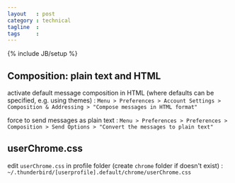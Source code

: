 ```yaml
---
layout   : post
category : technical
tagline  : 
tags     : 
---
```

{% include JB/setup %}

## Composition: plain text and HTML

activate default message composition in HTML (where defaults can be specified, e.g. using themes)
:   `Menu > Preferences > Account Settings > Composition & Addressing > "Compose messages in HTML format"`

force to send messages as plain text
:   `Menu > Preferences > Preferences > Composition > Send Options > "Convert the messages to plain text"`

## userChrome.css

edit `userChrome.css` in profile folder (create `chrome` folder if doesn't exist)
:   `~/.thunderbird/[userprofile].default/chrome/userChrome.css`
